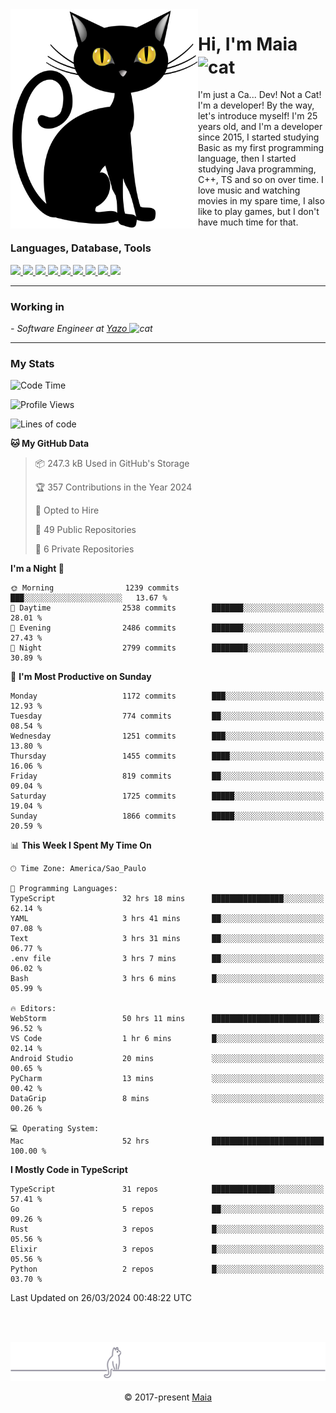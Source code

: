 <img align="left" src="https://raw.githubusercontent.com/gabrielmaialva33/gabrielmaialva33/master/assets/cat_0.png" alt="Stats" width="300px">

<h1 align="left">Hi, I'm Maia 
<img src="https://emojis.slackmojis.com/emojis/images/1643509834/36299/black-cat.gif?1643509834" width="50" height="60" align="center"  alt="cat"/>
</h1>

I'm just a Ca... Dev! Not a Cat! I'm a developer! By the way, let's introduce myself!
I'm 25 years old, and I'm a developer since 2015, I started studying Basic as my first programming
language, then I started studying Java programming, C++, TS and so on over time.
I love music and watching movies in my spare time, I also like to play games, but I don't have much time for that.

<h3 align="left">Languages, Database, Tools</h3>
<p>
  <a href="https://www.typescriptlang.org">
    <img src="https://skillicons.dev/icons?i=ts" />
  </a>
  <a href="https://go.dev">
    <img src="https://skillicons.dev/icons?i=go" />
  </a>
  <a href="https://www.python.org">
    <img src="https://skillicons.dev/icons?i=python" />
  </a>
  <a href="https://gradle.org">
    <img src="https://skillicons.dev/icons?i=gradle" />
  </a>
  <a href="https://redis.io">
    <img src="https://skillicons.dev/icons?i=redis" />
  </a>
  <a href="https://www.mongodb.com">
    <img src="https://skillicons.dev/icons?i=mongodb" />
  </a>
  <a href="https://nodejs.org">
    <img src="https://skillicons.dev/icons?i=nodejs" />
  </a>
  <a href="https://www.javascript.com">
    <img src="https://skillicons.dev/icons?i=js" />
  </a>
  <a href="https://www.docker.com">
    <img src="https://skillicons.dev/icons?i=docker" />
  </a>
</p>

<hr/>

<h3>Working in</h3>

<p><em> - Software Engineer at <a href="[https://pdasolucoes.com.br](https://yazo.com.br/)">Yazo
</a><img src="https://media.giphy.com/media/WUlplcMpOCEmTGBtBW/giphy.gif" width="30" alt="cat"> 
</em></p>

<hr/>

### My Stats

<!--START_SECTION:waka-->
![Code Time](http://img.shields.io/badge/Code%20Time-4%2C036%20hrs%2056%20mins-blue)

![Profile Views](http://img.shields.io/badge/Profile%20Views-36-blue)

![Lines of code](https://img.shields.io/badge/From%20Hello%20World%20I%27ve%20Written-2.5%20million%20lines%20of%20code-blue)

**🐱 My GitHub Data** 

> 📦 247.3 kB Used in GitHub's Storage 
 > 
> 🏆 357 Contributions in the Year 2024
 > 
> 💼 Opted to Hire
 > 
> 📜 49 Public Repositories 
 > 
> 🔑 6 Private Repositories 
 > 
**I'm a Night 🦉** 

```text
🌞 Morning                1239 commits        ███░░░░░░░░░░░░░░░░░░░░░░   13.67 % 
🌆 Daytime                2538 commits        ███████░░░░░░░░░░░░░░░░░░   28.01 % 
🌃 Evening                2486 commits        ███████░░░░░░░░░░░░░░░░░░   27.43 % 
🌙 Night                  2799 commits        ████████░░░░░░░░░░░░░░░░░   30.89 % 
```
📅 **I'm Most Productive on Sunday** 

```text
Monday                   1172 commits        ███░░░░░░░░░░░░░░░░░░░░░░   12.93 % 
Tuesday                  774 commits         ██░░░░░░░░░░░░░░░░░░░░░░░   08.54 % 
Wednesday                1251 commits        ███░░░░░░░░░░░░░░░░░░░░░░   13.80 % 
Thursday                 1455 commits        ████░░░░░░░░░░░░░░░░░░░░░   16.06 % 
Friday                   819 commits         ██░░░░░░░░░░░░░░░░░░░░░░░   09.04 % 
Saturday                 1725 commits        █████░░░░░░░░░░░░░░░░░░░░   19.04 % 
Sunday                   1866 commits        █████░░░░░░░░░░░░░░░░░░░░   20.59 % 
```


📊 **This Week I Spent My Time On** 

```text
🕑︎ Time Zone: America/Sao_Paulo

💬 Programming Languages: 
TypeScript               32 hrs 18 mins      ████████████████░░░░░░░░░   62.14 % 
YAML                     3 hrs 41 mins       ██░░░░░░░░░░░░░░░░░░░░░░░   07.08 % 
Text                     3 hrs 31 mins       ██░░░░░░░░░░░░░░░░░░░░░░░   06.77 % 
.env file                3 hrs 7 mins        ██░░░░░░░░░░░░░░░░░░░░░░░   06.02 % 
Bash                     3 hrs 6 mins        █░░░░░░░░░░░░░░░░░░░░░░░░   05.99 % 

🔥 Editors: 
WebStorm                 50 hrs 11 mins      ████████████████████████░   96.52 % 
VS Code                  1 hr 6 mins         █░░░░░░░░░░░░░░░░░░░░░░░░   02.14 % 
Android Studio           20 mins             ░░░░░░░░░░░░░░░░░░░░░░░░░   00.65 % 
PyCharm                  13 mins             ░░░░░░░░░░░░░░░░░░░░░░░░░   00.42 % 
DataGrip                 8 mins              ░░░░░░░░░░░░░░░░░░░░░░░░░   00.26 % 

💻 Operating System: 
Mac                      52 hrs              █████████████████████████   100.00 % 
```

**I Mostly Code in TypeScript** 

```text
TypeScript               31 repos            ██████████████░░░░░░░░░░░   57.41 % 
Go                       5 repos             ██░░░░░░░░░░░░░░░░░░░░░░░   09.26 % 
Rust                     3 repos             █░░░░░░░░░░░░░░░░░░░░░░░░   05.56 % 
Elixir                   3 repos             █░░░░░░░░░░░░░░░░░░░░░░░░   05.56 % 
Python                   2 repos             █░░░░░░░░░░░░░░░░░░░░░░░░   03.70 % 
```




 Last Updated on 26/03/2024 00:48:22 UTC
<!--END_SECTION:waka-->


<br/>
<br/>

<p align="center"><img src="https://raw.githubusercontent.com/gabrielmaialva33/gabrielmaialva33/master/assets/gray0_ctp_on_line.svg?sanitize=true" /></p>
<p align="center">&copy; 2017-present <a href="https://github.com/gabrielmaialva33/" target="_blank">Maia</a>
